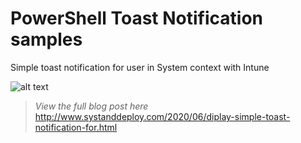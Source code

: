 # PowerShell Toast Notification samples
Simple toast notification for user in System context with Intune

![alt text](https://github.com/damienvanrobaeys/Run-in-Sandbox/blob/master/preview.gif.gif)

> *View the full blog post here*
http://www.systanddeploy.com/2020/06/diplay-simple-toast-notification-for.html
